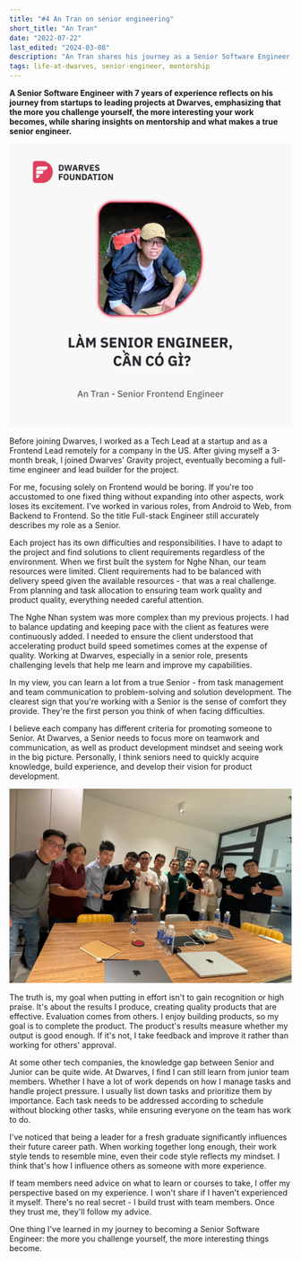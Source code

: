 ```yaml
---
title: "#4 An Tran on senior engineering"
short_title: "An Tran"
date: "2022-07-22"
last_edited: "2024-03-08"
description: "An Tran shares his journey as a Senior Software Engineer at Dwarves, highlighting the balance between delivery speed and quality, and the importance of continuous learning and mentorship"
tags: life-at-dwarves, senior-engineer, mentorship
---
```


**A Senior Software Engineer with 7 years of experience reflects on his journey from startups to leading projects at Dwarves, emphasizing that the more you challenge yourself, the more interesting your work becomes, while sharing insights on mentorship and what makes a true senior engineer.**

![An Tran - Senior Software Engineer](assets/notion-image-1744012389739-7aklf.webp)

Before joining Dwarves, I worked as a Tech Lead at a startup and as a Frontend Lead remotely for a company in the US. After giving myself a 3-month break, I joined Dwarves' Gravity project, eventually becoming a full-time engineer and lead builder for the project.

For me, focusing solely on Frontend would be boring. If you're too accustomed to one fixed thing without expanding into other aspects, work loses its excitement. I've worked in various roles, from Android to Web, from Backend to Frontend. So the title Full-stack Engineer still accurately describes my role as a Senior.

Each project has its own difficulties and responsibilities. I have to adapt to the project and find solutions to client requirements regardless of the environment. When we first built the system for Nghe Nhan, our team resources were limited. Client requirements had to be balanced with delivery speed given the available resources - that was a real challenge. From planning and task allocation to ensuring team work quality and product quality, everything needed careful attention.

The Nghe Nhan system was more complex than my previous projects. I had to balance updating and keeping pace with the client as features were continuously added. I needed to ensure the client understood that accelerating product build speed sometimes comes at the expense of quality. Working at Dwarves, especially in a senior role, presents challenging levels that help me learn and improve my capabilities.

In my view, you can learn a lot from a true Senior - from task management and team communication to problem-solving and solution development. The clearest sign that you're working with a Senior is the sense of comfort they provide. They're the first person you think of when facing difficulties.

I believe each company has different criteria for promoting someone to Senior. At Dwarves, a Senior needs to focus more on teamwork and communication, as well as product development mindset and seeing work in the big picture. Personally, I think seniors need to quickly acquire knowledge, build experience, and develop their vision for product development.

![](assets/an-tran-team-discussion.webp)

The truth is, my goal when putting in effort isn't to gain recognition or high praise. It's about the results I produce, creating quality products that are effective. Evaluation comes from others. I enjoy building products, so my goal is to complete the product. The product's results measure whether my output is good enough. If it's not, I take feedback and improve it rather than working for others' approval.

At some other tech companies, the knowledge gap between Senior and Junior can be quite wide. At Dwarves, I find I can still learn from junior team members. Whether I have a lot of work depends on how I manage tasks and handle project pressure. I usually list down tasks and prioritize them by importance. Each task needs to be addressed according to schedule without blocking other tasks, while ensuring everyone on the team has work to do.

I've noticed that being a leader for a fresh graduate significantly influences their future career path. When working together long enough, their work style tends to resemble mine, even their code style reflects my mindset. I think that's how I influence others as someone with more experience.

If team members need advice on what to learn or courses to take, I offer my perspective based on my experience. I won't share if I haven't experienced it myself. There's no real secret - I build trust with team members. Once they trust me, they'll follow my advice.

One thing I've learned in my journey to becoming a Senior Software Engineer: the more you challenge yourself, the more interesting things become.
